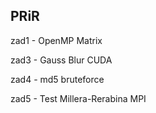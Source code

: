 PRiR
--------------
zad1 - OpenMP Matrix

zad3 - Gauss Blur CUDA

zad4 - md5 bruteforce


zad5 -  Test Millera-Rerabina MPI
